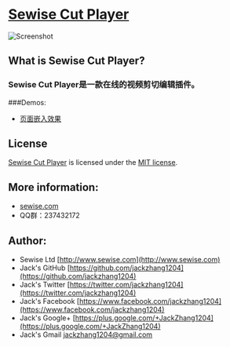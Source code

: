 # [Sewise Cut Player](http://www.sewise.com/) 

![Screenshot](https://github.com/jackzhang1204/sewise-subtitles/raw/master/sewise_cut_player.jpg)

## What is Sewise Cut Player?

### Sewise Cut Player是一款在线的视频剪切编辑插件。

###Demos:
* [页面嵌入效果](http://jackzhang1204.github.io/sewise/sewise-cut-player/test.html)


## License
[Sewise Cut Player](http://player.sewise.com/) is licensed under the [MIT license](http://opensource.org/licenses/MIT).

## More information:
* [sewise.com](http://www.sewise.com/)
* QQ群：237432172

## Author:
* Sewise Ltd 		[http://www.sewise.com](http://www.sewise.com)
* Jack's GitHub 	[https://github.com/jackzhang1204](https://github.com/jackzhang1204)
* Jack's Twitter  	[https://twitter.com/jackzhang1204](https://twitter.com/jackzhang1204)
* Jack's Facebook 	[https://www.facebook.com/jackzhang1204](https://www.facebook.com/jackzhang1204)
* Jack's Google+ 	[https://plus.google.com/+JackZhang1204](https://plus.google.com/+JackZhang1204)
* Jack's Gmail 		[jackzhang1204@gmail.com](http://www.gmail.com)

